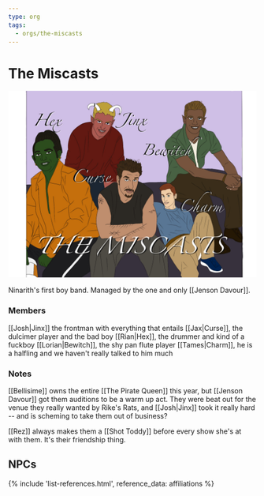 ```yaml
---
type: org
tags:
  - orgs/the-miscasts
---
```


# The Miscasts
![](/assets/obsidian/Miscasts.jpg)

Ninarith's first boy band. Managed by the one and only [[Jenson Davour]]. 

### Members
[[Josh|Jinx]] the frontman with everything that entails
[[Jax|Curse]], the dulcimer player and the bad boy
[[Rian|Hex]], the drummer and kind of a fuckboy
[[Lorian|Bewitch]], the shy pan flute player
[[Tames|Charm]], he is a halfling and we haven't really talked to him much

### Notes
[[Bellisime]] owns the entire [[The Pirate Queen]] this year, but [[Jenson Davour]] got them auditions to be a warm up act. They were beat out for the venue they really wanted by Rike's Rats, and [[Josh|Jinx]] took it really hard -- and is scheming to take them out of business? 

[[Rez]] always makes them a [[Shot Toddy]] before every show she's at with them. It's their friendship thing. 

## NPCs
{% include 'list-references.html', reference_data: affiliations %}
